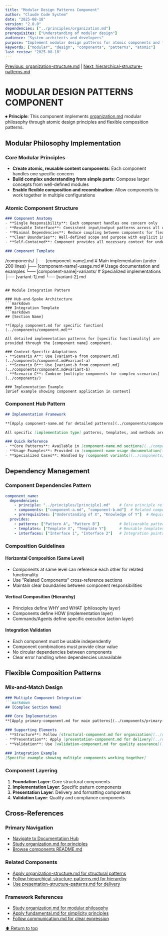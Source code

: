 ```yaml
---
title: "Modular Design Patterns Component"
author: "Claude Code System"
date: "2025-08-18"
version: "2.0.0"
dependencies: ["../principles/organization.md"]
prerequisites: ["Understanding of modular design"]
audience: "System architects and developers"
purpose: "Implement modular design patterns for atomic components and flexible composition"
keywords: ["modular", "design", "components", "patterns", "atomic"]
last_review: "2025-08-18"
---
```


[Previous: organization-structure.md](organization-structure.md) | [Next: hierarchical-structure-patterns.md](hierarchical-structure-patterns.md)

# MODULAR DESIGN PATTERNS COMPONENT

⏺ **Principle**: This component implements [organization.md](../principles/organization.md) modular philosophy through atomic design principles and flexible composition patterns.

## Modular Philosophy Implementation

### Core Modular Principles
- **Create atomic, reusable content components**: Each component handles one specific concern
- **Build complex understanding from simple parts**: Compose larger concepts from well-defined modules
- **Enable flexible composition and recombination**: Allow components to work together in multiple configurations

### Atomic Component Structure
```markdown
### Component Anatomy
- **Single Responsibility**: Each component handles one concern only
- **Reusable Interface**: Consistent input/output patterns across all uses
- **Minimal Dependencies**: Reduce coupling between components for flexibility
- **Clear Boundaries**: Well-defined scope and purpose with explicit interfaces
- **Self-Contained**: Component provides all necessary context for understanding and use

### Component Template
```
/components/
├── [component-name].md           # Main implementation (under 200 lines)
├── [component-name]-usage.md     # Usage documentation and examples
└── [component-name]-variants/    # Specialized implementations
    ├── [variant-1].md
    └── [variant-2].md
```

## Module Integration Pattern

### Hub-and-Spoke Architecture
```markdown
### Integration Template
```markdown
## [Section Name]

**[Apply component.md for specific function](../components/component.md)**

All detailed implementation patterns for [specific functionality] are provided through the [component name] component.

### Context-Specific Adaptations
- **Scenario A**: Use [variant-a from component.md](../components/component.md#variant-a)
- **Scenario B**: Use [variant-b from component.md](../components/component.md#variant-b)
- **Scenario C**: Combine [multiple components for complex scenarios](../components/)

### Implementation Example
[Brief example showing component application in context]
```

### Component Hub Pattern
```markdown
## Implementation Framework

**[Apply component-name.md for detailed patterns](../components/component-name.md)**

All specific [implementation type] patterns, templates, and methods are provided through the [component name] component.

### Quick Reference
- **Core Patterns**: Available in [component-name.md sections](../components/component-name.md)
- **Usage Examples**: Provided in [component-name usage documentation](../components/component-name-usage.md)
- **Specialized Cases**: Handled by [component variants](../components/component-name-variants/)
```

## Dependency Management

### Component Dependencies Pattern
```yaml
component_name:
  dependencies:
    - principle: "../principles/[principle].md"    # Core principle reference
    - components: ["component-a.md", "component-b.md"]  # Related components
    - prerequisites: ["Understanding of X", "Knowledge of Y"]  # Required knowledge
  provides:
    - patterns: ["Pattern A", "Pattern B"]         # Deliverable patterns
    - templates: ["Template X", "Template Y"]      # Reusable templates
    - interfaces: ["Interface 1", "Interface 2"]   # Integration points
```

### Composition Guidelines

#### Horizontal Composition (Same Level)
- Components at same level can reference each other for related functionality
- Use "Related Components" cross-reference sections
- Maintain clear boundaries between component responsibilities

#### Vertical Composition (Hierarchy)
- Principles define WHY and WHAT (philosophy layer)
- Components define HOW (implementation layer)
- Commands/Agents define specific execution (action layer)

#### Integration Validation
- Each component must be usable independently
- Component combinations must provide clear value
- No circular dependencies between components
- Clear error handling when dependencies unavailable

## Flexible Composition Patterns

### Mix-and-Match Design
```markdown
### Multiple Component Integration
```markdown
## [Complex Section Name]

### Core Implementation
**[Apply primary-component.md for main patterns](../components/primary-component.md)**

### Supporting Elements
- **Structure**: Follow [structural-component.md for organization](../components/structural-component.md)
- **Presentation**: Apply [presentation-component.md for delivery](../components/presentation-component.md)
- **Validation**: Use [validation-component.md for quality assurance](../components/validation-component.md)

### Integration Example
[Specific example showing multiple components working together]
```

### Component Layering
1. **Foundation Layer**: Core structural components
2. **Implementation Layer**: Specific pattern components
3. **Presentation Layer**: Delivery and formatting components
4. **Validation Layer**: Quality and compliance components

## Cross-References

### Primary Navigation
- [Navigate to Documentation Hub](../index.md)
- [Study organization.md for principles](../principles/organization.md)
- [Browse components README.md](README.md)

### Related Components
- [Apply organization-structure.md for structural patterns](organization-structure.md)
- [Follow hierarchical-structure-patterns.md for hierarchy](hierarchical-structure-patterns.md)
- [Use presentation-structure-patterns.md for delivery](presentation-structure-patterns.md)

### Framework References
- [Study organization.md for modular philosophy](../principles/organization.md)
- [Apply fundamental.md for simplicity principles](../principles/fundamental.md)
- [Follow communication.md for clear expression](../principles/communication.md)

[⬆ Return to top](#modular-design-patterns-component)